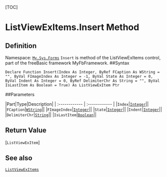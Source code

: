 [TOC]
# ListViewExItems.Insert Method

## Definition
Namespace: [`My.Sys.Forms`](My.Sys.Forms.md)
`Insert` is method of the ListViewExItems control, part of the freeBasic framework MyFbFramework.
##Syntax
```freeBasic
Declare Function Insert(Index As Integer, ByRef FCaption As WString = "", ByVal FImageIndex As Integer = -1, ByVal State As Integer = 0, ByVal Indent As Integer = 0, ByRef DelimiterChr As String = "", ByVal IsLastItem As Boolean = True) As ListViewExItem Ptr
```

##Parameters

|Part|Type|Description|
| :------------ | :------------ |
|`Index`|[`Integer`]("https://www.freebasic.net/wiki/KeyPgInteger")||
|`FCaption`|[`WString`]("https://www.freebasic.net/wiki/KeyPgWString")||
|`FImageIndex`|[`Integer`]("https://www.freebasic.net/wiki/KeyPgInteger")||
|`State`|[`Integer`]("https://www.freebasic.net/wiki/KeyPgInteger")||
|`Indent`|[`Integer`]("https://www.freebasic.net/wiki/KeyPgInteger")||
|`DelimiterChr`|[`String`]("https://www.freebasic.net/wiki/KeyPgString")||
|`IsLastItem`|[`Boolean`]("https://www.freebasic.net/wiki/KeyPgBoolean")||

## Return Value
[`ListViewExItem`]
## See also
[`ListViewExItems`](ListViewExItems.md)
